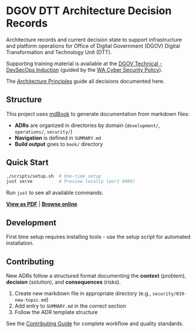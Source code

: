 # DGOV DTT Architecture Decision Records

Architecture records and current decision state to support infrastructure and platform operations for Office of Digital
Government (DGOV) Digital Transformation and Technology Unit (DTT).  

Supporting training material is available at the [DGOV Technical - DevSecOps Induction](https://soc.cyber.wa.gov.au/training/devsecops-induction/)
(guided by the [WA Cyber Security Policy](https://www.wa.gov.au/government/publications/2024-wa-government-cyber-security-policy)).

The [Architecture Principles](architecture-principles.md) guide all decisions documented here.

## Structure

This project uses [mdBook](https://rust-lang.github.io/mdBook/) to generate documentation from markdown files:

- **ADRs** are organized in directories by domain (`development/`, `operations/`, `security/`)
- **Navigation** is defined in `SUMMARY.md`
- **Build output** goes to `book/` directory

## Quick Start

```bash
./scripts/setup.sh  # One-time setup
just serve          # Preview locally (port 8080)
```

Run `just` to see all available commands.

**[View as PDF](book/pandoc/pdf/adr-guide.pdf)** | **[Browse online](https://wagov-dtt.github.io/architecture-decision-records/)**

## Development

First time setup requires installing tools - use the setup script for automated installation.

## Contributing

New ADRs follow a structured format documenting the **context** (problem), **decision** (solution), and
**consequences** (risks).

1. Create new markdown file in appropriate directory (e.g., `security/019-new-topic.md`)
2. Add entry to `SUMMARY.md` in the correct section
3. Follow the ADR template structure

See the [Contributing Guide](CONTRIBUTING.md) for complete workflow and quality standards.
